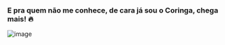 ### E pra quem não me conhece, de cara já sou o Coringa, chega mais! 🔥

![image](https://user-images.githubusercontent.com/132674094/236487189-23aa1dfd-4af4-4fcd-a2d6-6d495513a305.png)

